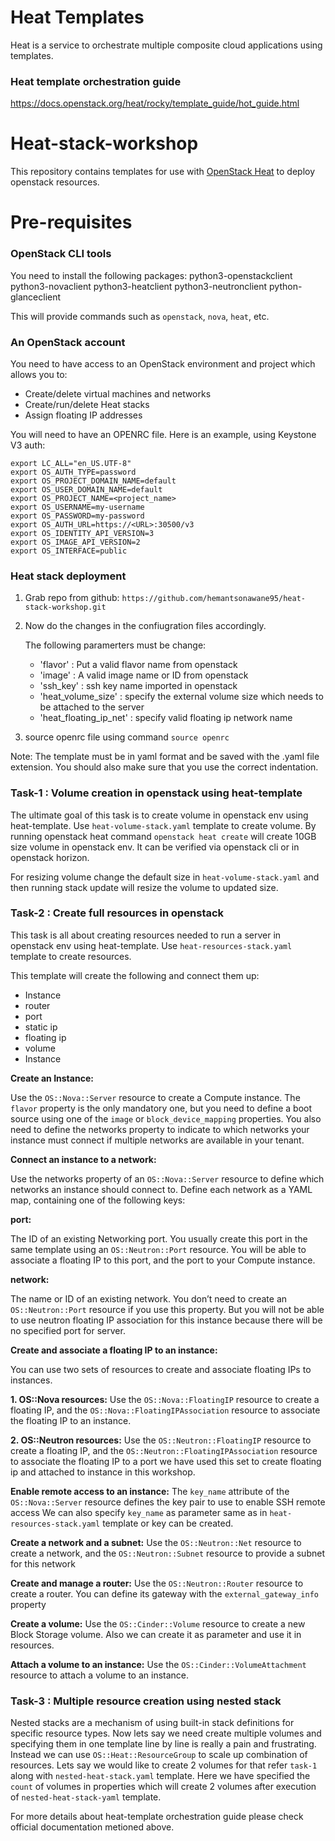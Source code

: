 # Heat Templates
Heat is a service to orchestrate multiple composite cloud applications using templates.

### Heat template orchestration guide
https://docs.openstack.org/heat/rocky/template_guide/hot_guide.html

# Heat-stack-workshop
This repository contains templates for use with [OpenStack Heat](https://wiki.openstack.org/wiki/Heat) to deploy openstack resources.

# Pre-requisites

### OpenStack CLI tools

You need to install the following packages: 
python3-openstackclient 
python3-novaclient 
python3-heatclient 
python3-neutronclient 
python-glanceclient

This will provide commands such as `openstack`, `nova`, `heat`, etc.

### An OpenStack account

You need to have access to an OpenStack environment and project which allows
you to:

* Create/delete virtual machines and networks
* Create/run/delete Heat stacks
* Assign floating IP addresses

You will need to have an OPENRC file.  Here is an example, using Keystone V3
auth:
```
export LC_ALL="en_US.UTF-8"
export OS_AUTH_TYPE=password
export OS_PROJECT_DOMAIN_NAME=default
export OS_USER_DOMAIN_NAME=default
export OS_PROJECT_NAME=<project_name>
export OS_USERNAME=my-username
export OS_PASSWORD=my-password
export OS_AUTH_URL=https://<URL>:30500/v3
export OS_IDENTITY_API_VERSION=3
export OS_IMAGE_API_VERSION=2
export OS_INTERFACE=public
```
### Heat stack deployment

  1. Grab repo from github:
     ```https://github.com/hemantsonawane95/heat-stack-workshop.git```
  2. Now do the changes in the confiugration files accordingly.
     
     The following paramerters must be change:
     * 'flavor' : Put a valid flavor name from openstack
     * 'image'  : A valid image name or ID from openstack
     * 'ssh_key' : ssh key name imported in openstack
     * 'heat_volume_size' : specify the external volume size which needs to be attached to the server
     * 'heat_floating_ip_net' : specify valid floating ip network name
  3. source openrc file using command `source openrc`

Note: The template must be in yaml format and be saved with the .yaml file extension. You should also make sure that you use the correct indentation. 

### Task-1 : Volume creation in openstack using heat-template

The ultimate goal of this task is to create volume in openstack env using heat-template. Use `heat-volume-stack.yaml` template to create volume. 
By running openstack heat command `openstack heat create` will create 10GB size volume in openstack env. It can be verified via openstack cli or in openstack horizon. 

For resizing volume change the default size in `heat-volume-stack.yaml` and then running stack update will resize the volume to updated size.


### Task-2 : Create full resources in openstack 

This task is all about creating resources needed to run a server in openstack env using heat-template. Use `heat-resources-stack.yaml` template to create resources.

This template will create the following and connect them up:
  
  * Instance
  * router
  * port 
  * static ip 
  * floating ip 
  * volume 
  * Instance 
  
**Create an Instance:**

Use the `OS::Nova::Server` resource to create a Compute instance. The `flavor` property is the only mandatory one, but you need to define a boot source using one of the `image` or `block_device_mapping` properties.
You also need to define the networks property to indicate to which networks your instance must connect if multiple networks are available in your tenant.

**Connect an instance to a network:**

Use the networks property of an `OS::Nova::Server` resource to define which networks an instance should connect to. Define each network as a YAML map, containing one of the following keys:

**port:**

The ID of an existing Networking port. You usually create this port in the same template using an `OS::Neutron::Port` resource. You will be able to associate a floating IP to this port, and the port to your Compute instance.

**network:**

The name or ID of an existing network. You don’t need to create an `OS::Neutron::Port` resource if you use this property. But you will not be able to use neutron floating IP association for this instance because there will be no specified port for server.

**Create and associate a floating IP to an instance:**

You can use two sets of resources to create and associate floating IPs to instances.
 
**1. OS::Nova resources:**
    Use the `OS::Nova::FloatingIP` resource to create a floating IP, and the `OS::Nova::FloatingIPAssociation` resource to associate the floating IP to an instance.
 
**2. OS::Neutron resources:**
    Use the `OS::Neutron::FloatingIP` resource to create a floating IP, and the `OS::Neutron::FloatingIPAssociation` resource to associate the floating IP to a port
    we have used this set to create floating ip and attached to instance in this workshop.

**Enable remote access to an instance:**
  The `key_name` attribute of the `OS::Nova::Server` resource defines the key pair to use to enable SSH remote access
  We can also specify `key_name` as parameter same as in `heat-resources-stack.yaml` template or key can be created.

**Create a network and a subnet:**
  Use the `OS::Neutron::Net` resource to create a network, and the `OS::Neutron::Subnet` resource to provide a subnet for this network

**Create and manage a router:** 
  Use the `OS::Neutron::Router` resource to create a router. You can define its gateway with the `external_gateway_info` property
  
**Create a volume:**
  Use the `OS::Cinder::Volume` resource to create a new Block Storage volume. Also we can create it as parameter and use it in resources.

**Attach a volume to an instance:**
  Use the `OS::Cinder::VolumeAttachment` resource to attach a volume to an instance.

### Task-3 : Multiple resource creation using nested stack

Nested stacks are a mechanism of using built-in stack definitions for specific resource types. Now lets say we need create multiple volumes and specifying them in one template line by line is really a pain and frustrating. Instead we can use `OS::Heat::ResourceGroup` to scale up combination of resources. Lets say we would like to create 2 volumes for that refer `task-1` along with `nested-heat-stack.yaml` template. Here we have specified the `count` of volumes in properties which will create 2 volumes after execution of `nested-heat-stack-yaml` template.

For more details about heat-template orchestration guide please check official documentation metioned above.
